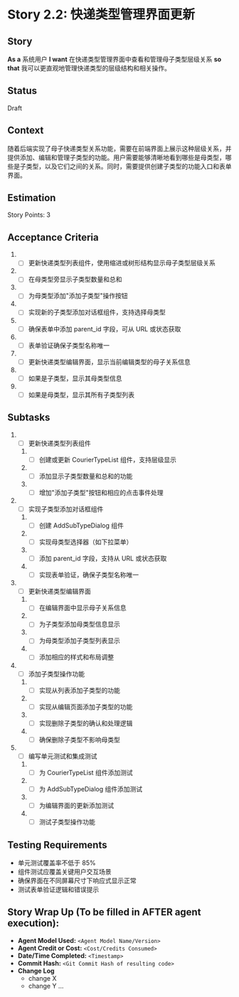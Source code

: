 # Story 2.2: 快递类型管理界面更新

## Story

**As a** 系统用户
**I want** 在快递类型管理界面中查看和管理母子类型层级关系
**so that** 我可以更直观地管理快递类型的层级结构和相关操作。

## Status

Draft

## Context

随着后端实现了母子快递类型关系功能，需要在前端界面上展示这种层级关系，并提供添加、编辑和管理子类型的功能。用户需要能够清晰地看到哪些是母类型，哪些是子类型，以及它们之间的关系。同时，需要提供创建子类型的功能入口和表单界面。

## Estimation

Story Points: 3

## Acceptance Criteria

1. - [ ] 更新快递类型列表组件，使用缩进或树形结构显示母子类型层级关系
2. - [ ] 在母类型旁显示子类型数量和总和
3. - [ ] 为母类型添加"添加子类型"操作按钮
4. - [ ] 实现新的子类型添加对话框组件，支持选择母类型
5. - [ ] 确保表单中添加 parent_id 字段，可从 URL 或状态获取
6. - [ ] 表单验证确保子类型名称唯一
7. - [ ] 更新快递类型编辑界面，显示当前编辑类型的母子关系信息
8. - [ ] 如果是子类型，显示其母类型信息
9. - [ ] 如果是母类型，显示其所有子类型列表

## Subtasks

1. - [ ] 更新快递类型列表组件

   1. - [ ] 创建或更新 CourierTypeList 组件，支持层级显示
   2. - [ ] 添加显示子类型数量和总和的功能
   3. - [ ] 增加"添加子类型"按钮和相应的点击事件处理

2. - [ ] 实现子类型添加对话框组件

   1. - [ ] 创建 AddSubTypeDialog 组件
   2. - [ ] 实现母类型选择器（如下拉菜单）
   3. - [ ] 添加 parent_id 字段，支持从 URL 或状态获取
   4. - [ ] 实现表单验证，确保子类型名称唯一

3. - [ ] 更新快递类型编辑界面

   1. - [ ] 在编辑界面中显示母子关系信息
   2. - [ ] 为子类型添加母类型信息显示
   3. - [ ] 为母类型添加子类型列表显示
   4. - [ ] 添加相应的样式和布局调整

4. - [ ] 添加子类型操作功能

   1. - [ ] 实现从列表添加子类型的功能
   2. - [ ] 实现从编辑页面添加子类型的功能
   3. - [ ] 实现删除子类型的确认和处理逻辑
   4. - [ ] 确保删除子类型不影响母类型

5. - [ ] 编写单元测试和集成测试
   1. - [ ] 为 CourierTypeList 组件添加测试
   2. - [ ] 为 AddSubTypeDialog 组件添加测试
   3. - [ ] 为编辑界面的更新添加测试
   4. - [ ] 测试子类型操作功能

## Testing Requirements

- 单元测试覆盖率不低于 85%
- 组件测试应覆盖关键用户交互场景
- 确保界面在不同屏幕尺寸下响应式显示正常
- 测试表单验证逻辑和错误提示

## Story Wrap Up (To be filled in AFTER agent execution):

- **Agent Model Used:** `<Agent Model Name/Version>`
- **Agent Credit or Cost:** `<Cost/Credits Consumed>`
- **Date/Time Completed:** `<Timestamp>`
- **Commit Hash:** `<Git Commit Hash of resulting code>`
- **Change Log**
  - change X
  - change Y
    ...
